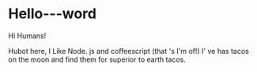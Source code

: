 # Hello---word

  Hi Humans!

 Hubot here, I Like Node. js and coffeescript (that 's I'm of!)
I' ve has tacos on the moon and find them for superior to earth tacos. 
